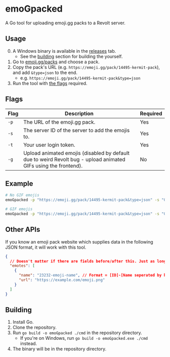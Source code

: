 # emoGpacked
A Go tool for uploading emoji.gg packs to a Revolt server.

## Usage
0. A Windows binary is available in the [releases][r] tab.
   - See the [building](#building) section for building the yourself.
1. Go to [emoji.gg/packs][p] and choose a pack.
2. Copy the pack's URL (e.g. `https://emoji.gg/pack/14495-kermit-pack`), and add `&type=json` to the end. 
   - e.g. `https://emoji.gg/pack/14495-kermit-pack&type=json`
3. Run the tool with [the flags](#flags) required.

## Flags
| Flag | Description                                                                                                     | Required |
|------|-----------------------------------------------------------------------------------------------------------------|----------|
| `-p` | The URL of the emoji.gg pack.                                                                                   | Yes      |
| `-s` | The server ID of the server to add the emojis to.                                                               | Yes      |
| `-t` | Your user login token.                                                                                          | Yes      |
| `-g` | Upload animated emojis (disabled by default due to weird Revolt bug - upload animated GIFs using the frontend). | No       |

## Example
```sh
# No GIF emojis
emoGpacked -p "https://emoji.gg/pack/14495-kermit-pack&type=json" -s "01JMX2H8HYBWXVGBDY5JB5S2EW" -t "user-token"

# GIF emojis
emoGpacked -p "https://emoji.gg/pack/14495-kermit-pack&type=json" -s "01JMX2H8HYBWXVGBDY5JB5S2EW" -t "user-token" -g
```

## Other APIs
If you know an emoji pack website which supplies data in the following JSON format, it will work with this tool.
```json
{
  // Doesn't matter if there are fields before/after this. Just as long as there is an array called "emotes".
  "emotes": [
    {
      "name": "23232-emoji-name", // Format = [ID]-[Name seperated by hyphens]
      "url": "https://example.com/emoji.png"
    }
  ]
}
```

## Building
1. Install Go.
2. Clone the repository.
3. Run `go build -o emoGpacked ./cmd` in the repository directory.
   - If you're on Windows, run `go build -o emoGpacked.exe ./cmd` instead.
4. The binary will be in the repository directory.

[r]: https://github.com/StupidRepo/emoGpacked/releases
[p]: https://emoji.gg/packs